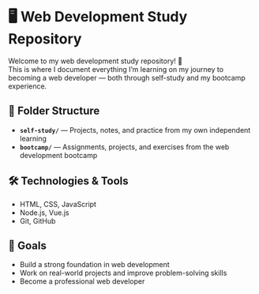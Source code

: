 # 🖥️ Web Development Study Repository

Welcome to my web development study repository! 🌱  
This is where I document everything I’m learning on my journey to becoming a web developer — both through self-study and my bootcamp experience.

## 📂 Folder Structure

- **`self-study/`** — Projects, notes, and practice from my own independent learning
- **`bootcamp/`** — Assignments, projects, and exercises from the web development bootcamp

## 🛠️ Technologies & Tools

- HTML, CSS, JavaScript
- Node.js, Vue.js
- Git, GitHub

## 🎯 Goals

- Build a strong foundation in web development
- Work on real-world projects and improve problem-solving skills
- Become a professional web developer
